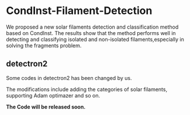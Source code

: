 # CondInst-Filament-Detection

We proposed a new solar filaments detection and classification method based on CondInst. The results show that the method performs well in detecting and classifying isolated and non-isolated filaments,especially in solving the fragments problem.

## detectron2

Some codes in detectron2 has been changed by us.

The modifications include adding the categories of solar filaments, supporting Adam optimazer and so on.

**The Code will be released soon.**

